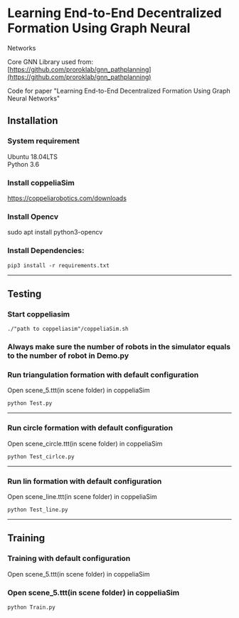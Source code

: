 # Learning End-to-End Decentralized Formation Using Graph Neural
Networks

Core GNN Library used from: [https://github.com/proroklab/gnn_pathplanning](https://github.com/proroklab/gnn_pathplanning) 

Code for paper "Learning End-to-End Decentralized Formation Using Graph Neural
Networks"

## Installation
### System requirement
Ubuntu 18.04LTS\
Python 3.6
### Install coppeliaSim
https://coppeliarobotics.com/downloads
### Install Opencv
sudo apt install python3-opencv
### Install Dependencies:

```
pip3 install -r requirements.txt
```
****


## Testing
### Start coppeliasim 
```
./"path to coppeliasim"/coppeliaSim.sh
```

### Always make sure the number of robots in the simulator equals to the number of robot in Demo.py
### Run triangulation formation with default configuration
Open scene_5.ttt(in scene folder) in coppeliaSim
```
python Test.py
```
****

### Run circle formation with default configuration
Open scene_circle.ttt(in scene folder) in coppeliaSim
```
python Test_cirlce.py
```
****

### Run lin formation with default configuration
Open scene_line.ttt(in scene folder) in coppeliaSim
```
python Test_line.py
```
****


## Training
### Training with default configuration
Open scene_5.ttt(in scene folder) in coppeliaSim
### Open scene_5.ttt(in scene folder) in coppeliaSim
```
python Train.py
```




